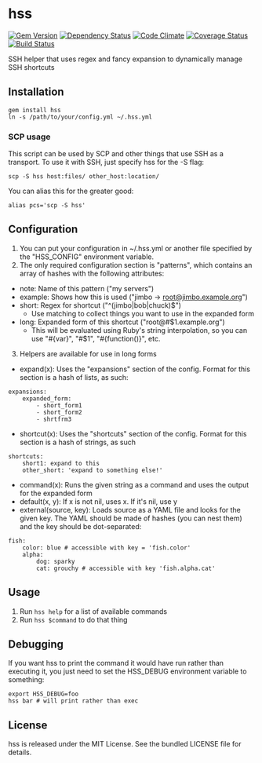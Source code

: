 hss
=========

[![Gem Version](https://badge.fury.io/rb/hss.png)](http://badge.fury.io/rb/hss)
[![Dependency Status](https://gemnasium.com/akerl/hss.png)](https://gemnasium.com/akerl/hss)
[![Code Climate](https://codeclimate.com/github/akerl/hss.png)](https://codeclimate.com/github/akerl/hss)
[![Coverage Status](https://coveralls.io/repos/akerl/hss/badge.png)](https://coveralls.io/r/akerl/hss)
[![Build Status](https://travis-ci.org/akerl/hss.png?branch=master)](https://travis-ci.org/akerl/hss)

SSH helper that uses regex and fancy expansion to dynamically manage SSH shortcuts

## Installation

```
gem install hss
ln -s /path/to/your/config.yml ~/.hss.yml
```

### SCP usage

This script can be used by SCP and other things that use SSH as a transport. To use it with SSH, just specify hss for the -S flag:

```
scp -S hss host:files/ other_host:location/
```

You can alias this for the greater good:

```
alias pcs='scp -S hss'
```

## Configuration

1. You can put your configuration in ~/.hss.yml or another file specified by the "HSS\_CONFIG" environment variable.
2. The only required configuration section is "patterns", which contains an array of hashes with the following attributes:
  * note: Name of this pattern ("my servers")
  * example: Shows how this is used ("jimbo -> root@jimbo.example.org")
  * short: Regex for shortcut ("^(jimbo|bob|chuck)$")
    * Use matching to collect things you want to use in the expanded form
  * long: Expanded form of this shortcut ("root@#$1.example.org")
    * This will be evaluated using Ruby's string interpolation, so you can use "#{var}", "#$1", "#{function()}", etc.
3. Helpers are available for use in long forms
  * expand(x): Uses the "expansions" section of the config. Format for this section is a hash of lists, as such:

```
expansions:
    expanded_form:
        - short_form1
        - short_form2
        - shrtfrm3
```

  * shortcut(x): Uses the "shortcuts" section of the config. Format for this section is a hash of strings, as such

```
shortcuts:
    short1: expand to this
    other_short: 'expand to something else!'
```

  * command(x): Runs the given string as a command and uses the output for the expanded form
  * default(x, y): If x is not nil, uses x. If it's nil, use y
  * external(source, key): Loads source as a YAML file and looks for the given key. The YAML should be made of hashes (you can nest them) and the key should be dot-separated:

```
fish:
    color: blue # accessible with key = 'fish.color'
    alpha:
        dog: sparky
        cat: grouchy # accessible with key 'fish.alpha.cat'
```

## Usage

1. Run `hss help` for a list of available commands
2. Run `hss $command` to do that thing

## Debugging

If you want hss to print the command it would have run rather than executing it, you just need to set the HSS\_DEBUG environment variable to something:

```
export HSS_DEBUG=foo
hss bar # will print rather than exec
```

## License

hss is released under the MIT License. See the bundled LICENSE file for details.

